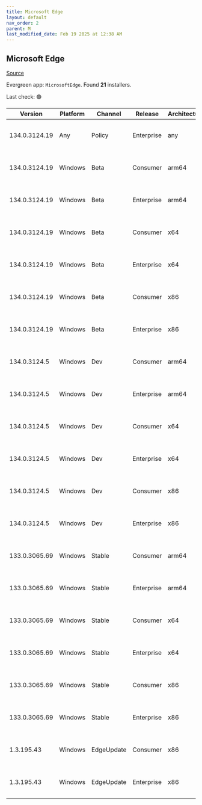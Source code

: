 ```yaml
---
title: Microsoft Edge
layout: default
nav_order: 2
parent: M
last_modified_date: Feb 19 2025 at 12:38 AM
---
```


## Microsoft Edge

[Source](https://www.microsoft.com/edge)

Evergreen app: `MicrosoftEdge`. Found **21** installers.

Last check: 🟢

| Version       | Platform | Channel    | Release    | Architecture | Hash                                                             | URI                                                                                                                                                                                                                                                                                                                      |
| ------------- | -------- | ---------- | ---------- | ------------ | ---------------------------------------------------------------- | ------------------------------------------------------------------------------------------------------------------------------------------------------------------------------------------------------------------------------------------------------------------------------------------------------------------------ |
| 134.0.3124.19 | Any      | Policy     | Enterprise | any          | 04DBBA811794C1EE35AD8F75FFF9EEEF09BF0BDFE71A23643229CAD69018E690 | [https://msedge.sf.dl.delivery.mp.microsoft.com/filestreamingservice/files/c4eb0b3c-7d7e-496b-873f-7fdffbb961e8/MicrosoftEdgePolicyTemplates.cab](https://msedge.sf.dl.delivery.mp.microsoft.com/filestreamingservice/files/c4eb0b3c-7d7e-496b-873f-7fdffbb961e8/MicrosoftEdgePolicyTemplates.cab)                       |
| 134.0.3124.19 | Windows  | Beta       | Consumer   | arm64        | DE754D026FB80E55DBCB4314BFAA18F4056A75964B76FB7EEDE82E041FB2F3C9 | [https://msedge.sf.dl.delivery.mp.microsoft.com/filestreamingservice/files/57d1cbe4-f983-4292-a760-b3f432cab415/MicrosoftEdgeBetaEnterpriseARM64.msi](https://msedge.sf.dl.delivery.mp.microsoft.com/filestreamingservice/files/57d1cbe4-f983-4292-a760-b3f432cab415/MicrosoftEdgeBetaEnterpriseARM64.msi)               |
| 134.0.3124.19 | Windows  | Beta       | Enterprise | arm64        | DE754D026FB80E55DBCB4314BFAA18F4056A75964B76FB7EEDE82E041FB2F3C9 | [https://msedge.sf.dl.delivery.mp.microsoft.com/filestreamingservice/files/57d1cbe4-f983-4292-a760-b3f432cab415/MicrosoftEdgeBetaEnterpriseARM64.msi](https://msedge.sf.dl.delivery.mp.microsoft.com/filestreamingservice/files/57d1cbe4-f983-4292-a760-b3f432cab415/MicrosoftEdgeBetaEnterpriseARM64.msi)               |
| 134.0.3124.19 | Windows  | Beta       | Consumer   | x64          | 18ABDBC0A2BCA3925D93A8FCD8D41C7BD3084A2C868F86A1D7A527733A50142F | [https://msedge.sf.dl.delivery.mp.microsoft.com/filestreamingservice/files/bad7da34-9a6a-4451-b12b-c54525bf2a53/MicrosoftEdgeBetaEnterpriseX64.msi](https://msedge.sf.dl.delivery.mp.microsoft.com/filestreamingservice/files/bad7da34-9a6a-4451-b12b-c54525bf2a53/MicrosoftEdgeBetaEnterpriseX64.msi)                   |
| 134.0.3124.19 | Windows  | Beta       | Enterprise | x64          | 18ABDBC0A2BCA3925D93A8FCD8D41C7BD3084A2C868F86A1D7A527733A50142F | [https://msedge.sf.dl.delivery.mp.microsoft.com/filestreamingservice/files/bad7da34-9a6a-4451-b12b-c54525bf2a53/MicrosoftEdgeBetaEnterpriseX64.msi](https://msedge.sf.dl.delivery.mp.microsoft.com/filestreamingservice/files/bad7da34-9a6a-4451-b12b-c54525bf2a53/MicrosoftEdgeBetaEnterpriseX64.msi)                   |
| 134.0.3124.19 | Windows  | Beta       | Consumer   | x86          | 5310AF15E52889D06CB8CD4952075BFE05E2E3B68448036D71388D4465E7CF82 | [https://msedge.sf.dl.delivery.mp.microsoft.com/filestreamingservice/files/127aeb46-d91f-41d2-b815-93ee5dc6ab23/MicrosoftEdgeBetaEnterpriseX86.msi](https://msedge.sf.dl.delivery.mp.microsoft.com/filestreamingservice/files/127aeb46-d91f-41d2-b815-93ee5dc6ab23/MicrosoftEdgeBetaEnterpriseX86.msi)                   |
| 134.0.3124.19 | Windows  | Beta       | Enterprise | x86          | 5310AF15E52889D06CB8CD4952075BFE05E2E3B68448036D71388D4465E7CF82 | [https://msedge.sf.dl.delivery.mp.microsoft.com/filestreamingservice/files/127aeb46-d91f-41d2-b815-93ee5dc6ab23/MicrosoftEdgeBetaEnterpriseX86.msi](https://msedge.sf.dl.delivery.mp.microsoft.com/filestreamingservice/files/127aeb46-d91f-41d2-b815-93ee5dc6ab23/MicrosoftEdgeBetaEnterpriseX86.msi)                   |
| 134.0.3124.5  | Windows  | Dev        | Consumer   | arm64        | 4BE4F09B5C3F8B21E07B67FCCDE96C62E7D977644A9976E93378C96ACC18A2EE | [https://msedge.sf.dl.delivery.mp.microsoft.com/filestreamingservice/files/3482eaca-a409-4101-a9e8-ad6e53493f53/MicrosoftEdgeDevEnterpriseARM64.msi](https://msedge.sf.dl.delivery.mp.microsoft.com/filestreamingservice/files/3482eaca-a409-4101-a9e8-ad6e53493f53/MicrosoftEdgeDevEnterpriseARM64.msi)                 |
| 134.0.3124.5  | Windows  | Dev        | Enterprise | arm64        | 4BE4F09B5C3F8B21E07B67FCCDE96C62E7D977644A9976E93378C96ACC18A2EE | [https://msedge.sf.dl.delivery.mp.microsoft.com/filestreamingservice/files/3482eaca-a409-4101-a9e8-ad6e53493f53/MicrosoftEdgeDevEnterpriseARM64.msi](https://msedge.sf.dl.delivery.mp.microsoft.com/filestreamingservice/files/3482eaca-a409-4101-a9e8-ad6e53493f53/MicrosoftEdgeDevEnterpriseARM64.msi)                 |
| 134.0.3124.5  | Windows  | Dev        | Consumer   | x64          | 7EFF31806A014276233A1924E2848BC2C773F3B95AACCAA9594B218C73340CA8 | [https://msedge.sf.dl.delivery.mp.microsoft.com/filestreamingservice/files/73de3a5f-31cb-42e7-902f-d5351c581e7c/MicrosoftEdgeDevEnterpriseX64.msi](https://msedge.sf.dl.delivery.mp.microsoft.com/filestreamingservice/files/73de3a5f-31cb-42e7-902f-d5351c581e7c/MicrosoftEdgeDevEnterpriseX64.msi)                     |
| 134.0.3124.5  | Windows  | Dev        | Enterprise | x64          | 7EFF31806A014276233A1924E2848BC2C773F3B95AACCAA9594B218C73340CA8 | [https://msedge.sf.dl.delivery.mp.microsoft.com/filestreamingservice/files/73de3a5f-31cb-42e7-902f-d5351c581e7c/MicrosoftEdgeDevEnterpriseX64.msi](https://msedge.sf.dl.delivery.mp.microsoft.com/filestreamingservice/files/73de3a5f-31cb-42e7-902f-d5351c581e7c/MicrosoftEdgeDevEnterpriseX64.msi)                     |
| 134.0.3124.5  | Windows  | Dev        | Consumer   | x86          | 28DC9466A8F073F00325D35AC989D3181571135EB5947BBC08C2196CF378BF45 | [https://msedge.sf.dl.delivery.mp.microsoft.com/filestreamingservice/files/3c60c709-92d5-4ff4-bc32-eaa5328f18fa/MicrosoftEdgeDevEnterpriseX86.msi](https://msedge.sf.dl.delivery.mp.microsoft.com/filestreamingservice/files/3c60c709-92d5-4ff4-bc32-eaa5328f18fa/MicrosoftEdgeDevEnterpriseX86.msi)                     |
| 134.0.3124.5  | Windows  | Dev        | Enterprise | x86          | 28DC9466A8F073F00325D35AC989D3181571135EB5947BBC08C2196CF378BF45 | [https://msedge.sf.dl.delivery.mp.microsoft.com/filestreamingservice/files/3c60c709-92d5-4ff4-bc32-eaa5328f18fa/MicrosoftEdgeDevEnterpriseX86.msi](https://msedge.sf.dl.delivery.mp.microsoft.com/filestreamingservice/files/3c60c709-92d5-4ff4-bc32-eaa5328f18fa/MicrosoftEdgeDevEnterpriseX86.msi)                     |
| 133.0.3065.69 | Windows  | Stable     | Consumer   | arm64        | 0733A45FFBD5B030C6410BE129360756636F981296DB4A4395E81768A7040A4A | [https://msedge.sf.dl.delivery.mp.microsoft.com/filestreamingservice/files/7da6cc53-1b93-4a90-b8d4-369058528c4e/MicrosoftEdgeEnterpriseARM64.msi](https://msedge.sf.dl.delivery.mp.microsoft.com/filestreamingservice/files/7da6cc53-1b93-4a90-b8d4-369058528c4e/MicrosoftEdgeEnterpriseARM64.msi)                       |
| 133.0.3065.69 | Windows  | Stable     | Enterprise | arm64        | 0733A45FFBD5B030C6410BE129360756636F981296DB4A4395E81768A7040A4A | [https://msedge.sf.dl.delivery.mp.microsoft.com/filestreamingservice/files/7da6cc53-1b93-4a90-b8d4-369058528c4e/MicrosoftEdgeEnterpriseARM64.msi](https://msedge.sf.dl.delivery.mp.microsoft.com/filestreamingservice/files/7da6cc53-1b93-4a90-b8d4-369058528c4e/MicrosoftEdgeEnterpriseARM64.msi)                       |
| 133.0.3065.69 | Windows  | Stable     | Consumer   | x64          | 2680E1086B9C22898030EAA8CBEBA310E65056E9AC29A8F01FFD2EA01807D799 | [https://msedge.sf.dl.delivery.mp.microsoft.com/filestreamingservice/files/03621605-a301-435a-9b39-49b69e3449b8/MicrosoftEdgeEnterpriseX64.msi](https://msedge.sf.dl.delivery.mp.microsoft.com/filestreamingservice/files/03621605-a301-435a-9b39-49b69e3449b8/MicrosoftEdgeEnterpriseX64.msi)                           |
| 133.0.3065.69 | Windows  | Stable     | Enterprise | x64          | 2680E1086B9C22898030EAA8CBEBA310E65056E9AC29A8F01FFD2EA01807D799 | [https://msedge.sf.dl.delivery.mp.microsoft.com/filestreamingservice/files/03621605-a301-435a-9b39-49b69e3449b8/MicrosoftEdgeEnterpriseX64.msi](https://msedge.sf.dl.delivery.mp.microsoft.com/filestreamingservice/files/03621605-a301-435a-9b39-49b69e3449b8/MicrosoftEdgeEnterpriseX64.msi)                           |
| 133.0.3065.69 | Windows  | Stable     | Consumer   | x86          | D99B536318424F4A0A90A722A5B00291EF01EBD1638C53035E069B052D15723F | [https://msedge.sf.dl.delivery.mp.microsoft.com/filestreamingservice/files/47c99185-7320-4309-a978-586d110b9a46/MicrosoftEdgeEnterpriseX86.msi](https://msedge.sf.dl.delivery.mp.microsoft.com/filestreamingservice/files/47c99185-7320-4309-a978-586d110b9a46/MicrosoftEdgeEnterpriseX86.msi)                           |
| 133.0.3065.69 | Windows  | Stable     | Enterprise | x86          | D99B536318424F4A0A90A722A5B00291EF01EBD1638C53035E069B052D15723F | [https://msedge.sf.dl.delivery.mp.microsoft.com/filestreamingservice/files/47c99185-7320-4309-a978-586d110b9a46/MicrosoftEdgeEnterpriseX86.msi](https://msedge.sf.dl.delivery.mp.microsoft.com/filestreamingservice/files/47c99185-7320-4309-a978-586d110b9a46/MicrosoftEdgeEnterpriseX86.msi)                           |
| 1.3.195.43    | Windows  | EdgeUpdate | Consumer   | x86          | DAC76CE6445BAEAE894875C114C76F95507539CB32A581F152B6F4ED4FF43819 | [https://msedge.sf.dl.delivery.mp.microsoft.com/filestreamingservice/files/ff8e6bca-29e7-4bac-a944-15bc3997888f/MicrosoftEdgeUpdateSetup_X86_1.3.195.43.exe](https://msedge.sf.dl.delivery.mp.microsoft.com/filestreamingservice/files/ff8e6bca-29e7-4bac-a944-15bc3997888f/MicrosoftEdgeUpdateSetup_X86_1.3.195.43.exe) |
| 1.3.195.43    | Windows  | EdgeUpdate | Enterprise | x86          | DAC76CE6445BAEAE894875C114C76F95507539CB32A581F152B6F4ED4FF43819 | [https://msedge.sf.dl.delivery.mp.microsoft.com/filestreamingservice/files/ff8e6bca-29e7-4bac-a944-15bc3997888f/MicrosoftEdgeUpdateSetup_X86_1.3.195.43.exe](https://msedge.sf.dl.delivery.mp.microsoft.com/filestreamingservice/files/ff8e6bca-29e7-4bac-a944-15bc3997888f/MicrosoftEdgeUpdateSetup_X86_1.3.195.43.exe) |
